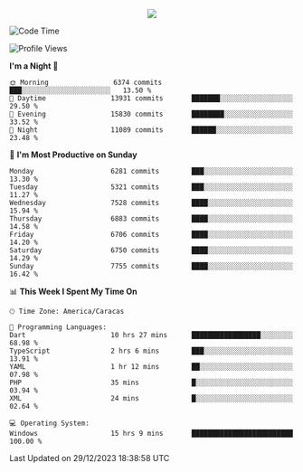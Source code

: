 <p align="center">
  <a href="http://www.github.com/thevacs">
    <img src="https://github-readme-streak-stats.herokuapp.com/?user=thevacs&stroke=ffffff&background=1c1917&ring=0891b2&fire=0891b2&currStreakNum=ffffff&currStreakLabel=0891b2&sideNums=ffffff&sideLabels=ffffff&dates=ffffff&hide_border=true" />
  </a>
</p>

<!--START_SECTION:waka-->
![Code Time](http://img.shields.io/badge/Code%20Time-1%2C918%20hrs%2023%20mins-blue)

![Profile Views](http://img.shields.io/badge/Profile%20Views-26-blue)

**I'm a Night 🦉** 

```text
🌞 Morning                6374 commits        ███░░░░░░░░░░░░░░░░░░░░░░   13.50 % 
🌆 Daytime                13931 commits       ███████░░░░░░░░░░░░░░░░░░   29.50 % 
🌃 Evening                15830 commits       ████████░░░░░░░░░░░░░░░░░   33.52 % 
🌙 Night                  11089 commits       ██████░░░░░░░░░░░░░░░░░░░   23.48 % 
```
📅 **I'm Most Productive on Sunday** 

```text
Monday                   6281 commits        ███░░░░░░░░░░░░░░░░░░░░░░   13.30 % 
Tuesday                  5321 commits        ███░░░░░░░░░░░░░░░░░░░░░░   11.27 % 
Wednesday                7528 commits        ████░░░░░░░░░░░░░░░░░░░░░   15.94 % 
Thursday                 6883 commits        ████░░░░░░░░░░░░░░░░░░░░░   14.58 % 
Friday                   6706 commits        ████░░░░░░░░░░░░░░░░░░░░░   14.20 % 
Saturday                 6750 commits        ████░░░░░░░░░░░░░░░░░░░░░   14.29 % 
Sunday                   7755 commits        ████░░░░░░░░░░░░░░░░░░░░░   16.42 % 
```


📊 **This Week I Spent My Time On** 

```text
🕑︎ Time Zone: America/Caracas

💬 Programming Languages: 
Dart                     10 hrs 27 mins      █████████████████░░░░░░░░   68.98 % 
TypeScript               2 hrs 6 mins        ███░░░░░░░░░░░░░░░░░░░░░░   13.91 % 
YAML                     1 hr 12 mins        ██░░░░░░░░░░░░░░░░░░░░░░░   07.98 % 
PHP                      35 mins             █░░░░░░░░░░░░░░░░░░░░░░░░   03.94 % 
XML                      24 mins             █░░░░░░░░░░░░░░░░░░░░░░░░   02.64 % 

💻 Operating System: 
Windows                  15 hrs 9 mins       █████████████████████████   100.00 % 
```


 Last Updated on 29/12/2023 18:38:58 UTC
<!--END_SECTION:waka-->
